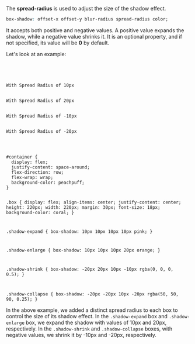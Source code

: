 The **spread-radius** is used to adjust the size of
the shadow effect.

```css
box-shadow: offset-x offset-y blur-radius spread-radius color;
```

It accepts both positive and negative values.
A positive value expands the shadow,
while a negative value shrinks it.
It is an optional property, and if not specified,
its value will be **0** by default.


Let's look at an example:

<codeblock language="css" type="lesson">
<code>
<panel language="html">
<div id="container">
  <div class="box shadow-expand">With Spread Radius of 10px</div>
  <div class="box shadow-enlarge">With Spread Radius of 20px</div>
  <div class="box shadow-shrink">With Spread Radius of -10px</div>
  <div class="box shadow-collapse">With Spread Radius of -20px</div>
</div>
</panel>
<panel language="css">
#container {
  display: flex;
  justify-content: space-around;
  flex-direction: row;
  flex-wrap: wrap;
  background-color: peachpuff;
}

.box {
  display: flex;
  align-items: center;
  justify-content: center;
  height: 220px;
  width: 220px;
  margin: 30px;
  font-size: 18px;
  background-color: coral;
}

.shadow-expand {
  box-shadow: 10px 10px 10px 10px pink;
}

.shadow-enlarge {
  box-shadow: 10px 10px 10px 20px orange;
}

.shadow-shrink {
  box-shadow: -20px 20px 10px -10px rgba(0, 0, 0, 0.5);
}

.shadow-collapse {
  box-shadow: -20px -20px 10px -20px rgba(50, 50, 90, 0.25);
}
</panel>
</code>
</codeblock>

In the above example, we added a distinct
spread radius to each box to control the size
of its shadow effect.
In the `.shadow-expand` box and `.shadow-enlarge` box,
we expand the shadow with values of 10px and 20px,
respectively.
In the `.shadow-shrink` and `.shadow-collapse` boxes, with negative values,
we shrink it by -10px and -20px, respectively.
